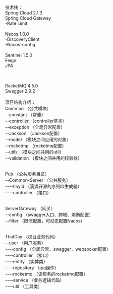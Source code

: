 技术栈：
<br/>
Spring Cloud 2.1.3
<br/>
Spring Cloud Gateway
<br/>
-Rate Limit
<br/>
<br/>
Nacos 1.0.0
<br/>
-DiscoveryClient
<br/>
-Nacos-config
<br/>
<br/>
Sentinel 1.5.0
<br/>
Feign
<br/>
JPA
<br/>
<br/>
<br/>

RocketMQ 4.5.0
<br/>
Swagger 2.9.2
<br/>
<br/>
项目结构介绍：
<br/>
Common （公共模块）
<br/>
--constant （常量）
<br/>
--controller （controller基类）
<br/>
--exception （全局异常配置）
<br/>
--Jackson （Jackson配置）
<br/>
--model （模块之间公用的对象）
<br/>
--rocketmp （rocketmq配置）
<br/>
--utils （模块之间共用的util）
<br/>
--validation （模块之间共用的校验器）
<br/>
<br/>

Pub （公共服务目录）
<br/>
--Common-Server （公共服务）
<br/>
----tinyid （滴滴开源的序列ID生成器）
<br/>
----controller （接口）
<br/>
<br/>

ServerGateway （网关）
<br/>
--config （swagger入口、跨域、熔断配置）
<br/>
--filter （限流配置，可动态配置Nacos）
<br/>
<br/>

ThatDay （项目业务代码）
<br/>
--user （用户服务）
<br/>
----config （全局异常，swagger，websocket配置）
<br/>
----controller （接口）
<br/>
----entity （实体类）
<br/>
----repository （jpa操作）
<br/>
----rocketmq （该服务的rocketmq配置）
<br/>
----service （业务逻辑代码）
<br/>
----util （工具类）
<br/>
<br/>

